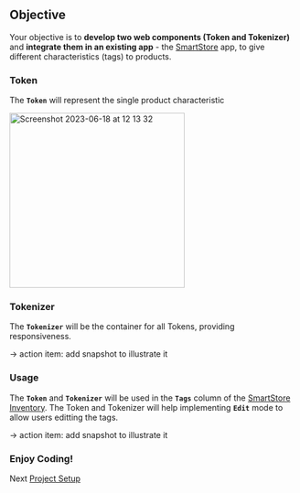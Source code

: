 ## Objective

Your objective is to **develop two web components (Token and Tokenizer)** and **integrate them in an existing app** - the [SmartStore](https://ilhan007.github.io/ui5con-app/#/detail) app, to give different characteristics (tags) to products.

### Token

The **`Token`** will represent the single product characteristic 

<img width="306" alt="Screenshot 2023-06-18 at 12 13 32" src="https://github.com/ilhan007/ui5con-web-component/assets/15702139/5c23bfb6-970b-49fd-ac10-2e9c70d8be45"></br>

### Tokenizer

The **`Tokenizer`** will be the container for all Tokens, providing responsiveness.

-> action item: add snapshot to illustrate it

### Usage

The **`Token`** and **`Tokenizer`** will be used in the **`Tags`** column of the [SmartStore Inventory](https://ilhan007.github.io/ui5con-app/#/detail).
The Token and Tokenizer will help implementing **`Edit`** mode to allow users editting the tags.

-> action item: add snapshot to illustrate it

### Enjoy Coding!

Next [Project Setup](./1_Project_Setup.md)

